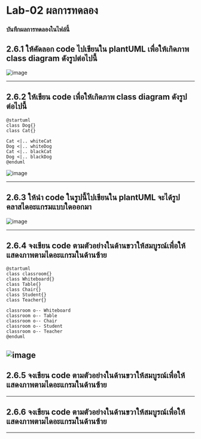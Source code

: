 # Lab-02 ผลการทดลอง

### บันทึกผลการทดลองในไฟล์นี้


##  2.6.1  ให้คัดลอก code ไปเขียนใน plantUML เพื่อให้เกิดภาพ class diagram ดังรูปต่อไปนี้
![image](https://user-images.githubusercontent.com/115037574/215578419-19d97bf0-1033-4af1-95d8-dde471c1de64.png)


-------------

## 2.6.2 ให้เขียน code เพื่อให้เกิดภาพ class diagram ดังรูปต่อไปนี้
```puml
@startuml 
class Dog{}
class Cat{}

Cat <|.. whiteCat
Dog <|.. whiteDog
Cat <|.. blackCat
Dog <|.. blackDog
@enduml 
```
![image](https://user-images.githubusercontent.com/115037574/215578781-791ed399-2738-4d09-b42b-91df5f9211f3.png)

-------------


## 2.6.3 ให้นำ code ในรูปนี้ไปเขียนใน plantUML จะได้รูปคลาสไดอะแกรมแบบใดออกมา
![image](https://user-images.githubusercontent.com/115037574/215579121-3678917e-01d7-43be-8b9d-40e6cddecec4.png)


-------------

## 2.6.4 จงเขียน code ตามตัวอย่างในด้านขวาให้สมบูรณ์เพื่อให้แสดงภาพตามไดอะแกรมในด้านซ้าย
```puml
@startuml 
class classroom{}
class Whiteboard{}
class Table{}
class Chair{}
class Student{}
class Teacher{}

classroom o-- Whiteboard
classroom o-- Table
classroom o-- Chair
classroom o-- Student
classroom o-- Teacher
@enduml 
```
![image](https://user-images.githubusercontent.com/115037574/215579816-9e10b93a-5010-47a3-9401-cdbc4a8f0a5d.png)
-------------

## 2.6.5 จงเขียน code ตามตัวอย่างในด้านขวาให้สมบูรณ์เพื่อให้แสดงภาพตามไดอะแกรมในด้านซ้าย

-------------

## 2.6.6 จงเขียน code ตามตัวอย่างในด้านขวาให้สมบูรณ์เพื่อให้แสดงภาพตามไดอะแกรมในด้านซ้าย

-------------
